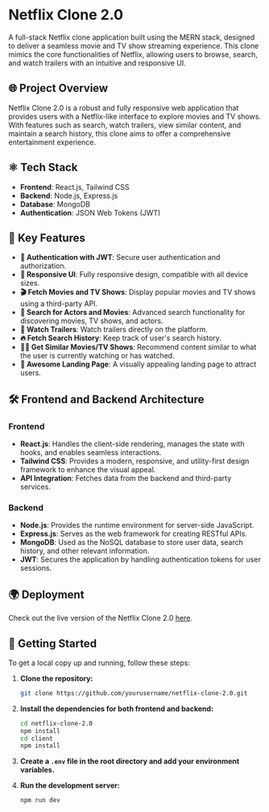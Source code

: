 # Netflix Clone 2.0

A full-stack Netflix clone application built using the MERN stack, designed to deliver a seamless movie and TV show streaming experience. This clone mimics the core functionalities of Netflix, allowing users to browse, search, and watch trailers with an intuitive and responsive UI.

## 🌐 Project Overview

Netflix Clone 2.0 is a robust and fully responsive web application that provides users with a Netflix-like interface to explore movies and TV shows. With features such as search, watch trailers, view similar content, and maintain a search history, this clone aims to offer a comprehensive entertainment experience.

## ⚛️ Tech Stack

- **Frontend**: React.js, Tailwind CSS
- **Backend**: Node.js, Express.js
- **Database**: MongoDB
- **Authentication**: JSON Web Tokens (JWT)

## 🚀 Key Features

- **🔐 Authentication with JWT**: Secure user authentication and authorization.
- **📱 Responsive UI**: Fully responsive design, compatible with all device sizes.
- **🎬 Fetch Movies and TV Shows**: Display popular movies and TV shows using a third-party API.
- **🔎 Search for Actors and Movies**: Advanced search functionality for discovering movies, TV shows, and actors.
- **🎥 Watch Trailers**: Watch trailers directly on the platform.
- **🔥 Fetch Search History**: Keep track of user's search history.
- **🐱‍👤 Get Similar Movies/TV Shows**: Recommend content similar to what the user is currently watching or has watched.
- **💙 Awesome Landing Page**: A visually appealing landing page to attract users.

## 🛠️ Frontend and Backend Architecture

### Frontend

- **React.js**: Handles the client-side rendering, manages the state with hooks, and enables seamless interactions.
- **Tailwind CSS**: Provides a modern, responsive, and utility-first design framework to enhance the visual appeal.
- **API Integration**: Fetches data from the backend and third-party services.

### Backend

- **Node.js**: Provides the runtime environment for server-side JavaScript.
- **Express.js**: Serves as the web framework for creating RESTful APIs.
- **MongoDB**: Used as the NoSQL database to store user data, search history, and other relevant information.
- **JWT**: Secures the application by handling authentication tokens for user sessions.

## 🌍 Deployment

Check out the live version of the Netflix Clone 2.0 [here](your-deployment-link).

## 📝 Getting Started

To get a local copy up and running, follow these steps:

1. **Clone the repository:**
    ```bash
    git clone https://github.com/yourusername/netflix-clone-2.0.git
    ```

2. **Install the dependencies for both frontend and backend:**
    ```bash
    cd netflix-clone-2.0
    npm install
    cd client
    npm install
    ```

3. **Create a `.env` file in the root directory and add your environment variables.**

4. **Run the development server:**
    ```bash
    npm run dev
    ```
